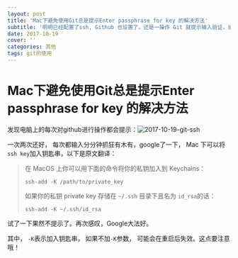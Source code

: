 ```yaml
---
layout: post
title: 'Mac下避免使用Git总是提示Enter passphrase for key 的解决方法'
subtitle: '明明已经配置了ssh, Github 也设置了，还是一操作 Git 就提示输入验证，感谢StackOverFlow再一次拯救了我。'
date: 2017-10-19
cover: ''
categories: 其他
tags: git的使用
---
```



# Mac下避免使用Git总是提示Enter passphrase for key 的解决方法

发现电脑上的每次对github进行操作都会提示：![2017-10-19-git-ssh](/Users/zyon/zyonbao.github.io/upload_imgs/others/2017-10-19-git-ssh.png)

一次两次还好， 每次都输入分分钟抓狂有木有，google了一下， Mac 下可以将 `ssh key`加入钥匙串，以下是原文翻译：
>在 MacOS 上你可以用下面的命令将你的私钥加入到 Keychains：
>
>```shell
>ssh-add -K /path/to/private_key
>```
>如果你的私钥 private key 存储在 `~/.ssh` 目录下且名为 `id_rsa`的话：
>```shell
>ssh-add -K ~/.ssh/id_rsa
>```

试了一下果然不提示了。再次感叹，Google大法好。

其中， `-K`表示加入钥匙串， 如果不加`-K`参数， 可能会在重启后失效。这点要注意哦！